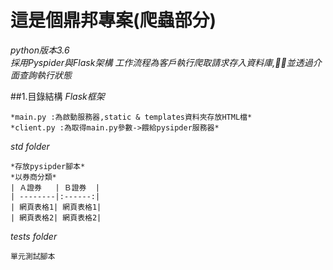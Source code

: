 這是個鼎邦專案(爬蟲部分)
=============
*python版本3.6*  
*採用Pyspider與Flask架構*
*工作流程為客戶執行爬取請求存入資料庫,並透過介面查詢執行狀態*

##1.目錄結構
*Flask框架*  
```
*main.py :為啟動服務器,static & templates資料夾存放HTML檔*
*client.py :為取得main.py參數->餵給pysipder服務器*
```

*std folder*  
```
*存放pysipder腳本*
*以券商分類*
| Ａ證券   | Ｂ證券  |
| --------|:------:|
| 網頁表格1| 網頁表格1|
| 網頁表格2| 網頁表格2|
```

*tests folder* 
```
單元測試腳本
```